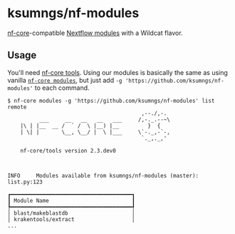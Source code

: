# ksumngs/nf-modules

[nf-core]-compatible [Nextflow modules] with a Wildcat flavor.

## Usage

You'll need [nf-core tools]. Using our modules is basically the same as using
vanilla [`nf-core modules`], but just add
`-g 'https://github.com/ksumngs/nf-modules'` to each command.

```shellsession
$ nf-core modules -g 'https://github.com/ksumngs/nf-modules' list remote
                                          ,--./,-.
          ___     __   __   __   ___     /,-._.--~\
    |\ | |__  __ /  ` /  \ |__) |__         }  {
    | \| |       \__, \__/ |  \ |___     \`-._,-`-,
                                          `._,._,'

    nf-core/tools version 2.3.dev0



INFO     Modules available from ksumngs/nf-modules (master):                                                                                                                                                               list.py:123
                                                                                                                                                                                                                                   
┏━━━━━━━━━━━━━━━━━━━━━━━━━━━━━━━━━━━━━━┓
┃ Module Name                          ┃
┡━━━━━━━━━━━━━━━━━━━━━━━━━━━━━━━━━━━━━━┩
│ blast/makeblastdb                    │
│ krakentools/extract                  │
...
```

[nf-core]: https://nf-co.re
[Nextflow modules]: https://nextflow.io/docs/latest/dsl2.html#modules
[nf-core tools]: https://nf-co.re/tools
[`nf-core modules`]: https://nf-co.re/tools/#modules
